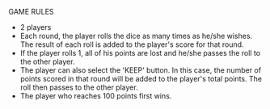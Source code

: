 GAME RULES
- 2 players
- Each round, the player rolls the dice as many times as he/she wishes.
  The result of each roll is added to the player's score for that round.
- If the player rolls 1, all of his points are lost and he/she passes the roll to the other player.
- The player can also select the 'KEEP' button.
  In this case, the number of points scored in that round will be added to the player's total points.
  The roll then passes to the other player.
- The player who reaches 100 points first wins.  